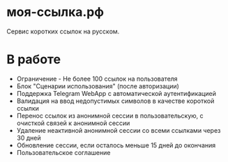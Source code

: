 # моя-ссылка.рф
Сервис коротких ссылок на русском.

# В работе

* Ограничение - Не более 100 ссылок на пользователя
* Блок "Сценарии использования" (после авторизации)
* Поддержка Telegram WebApp с автоматической аутентификацией
* Валидация на ввод недопустимых символов в качестве короткой ссылки
* Перенос ссылок из анонимной сессии в пользовательскую, с очисткой связей к анонимной сессии
* Удаление неактивной анонимной сессии со всеми ссылками через  30 дней
* Обновление сессии, если осталось меньше 15 дней до окончания
* Пользовательское соглашение